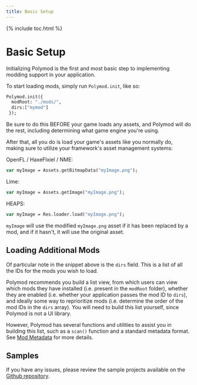 ```yaml
---
title: Basic Setup
---
```

{% include toc.html %}

# Basic Setup

Initializing Polymod is the first and most basic step to implementing modding support in your application.

To start loading mods, simply run `Polymod.init`, like so:

```haxe
Polymod.init({
  modRoot: "./mods/",
  dirs:["mymod"]
 });
```

Be sure to do this BEFORE your game loads any assets, and Polymod will do the rest, including determining what game engine you're using.

After that, all you do is load your game's assets like you normally do, making sure to utilize your framework's asset management systems:

OpenFL / HaxeFlxiel / NME:
```haxe
var myImage = Assets.getBitmapData("myImage.png");
```

Lime:
```haxe
var myImage = Assets.getImage("myImage.png");
```

HEAPS:
```haxe
var myImage = Res.loader.load("myImage.png");
```

`myImage` will use the modified `myImage.png` asset if it has been replaced by a mod, and if it hasn't, it will use the original asset.

## Loading Additional Mods

Of particular note in the snippet above is the `dirs` field. This is a list of all the IDs for the mods you wish to load.

Polymod recommends you build a list view, from which users can view which mods they have installed (i.e. present in the `modRoot` folder), whether they are enabled (i.e. whether your application passes the mod ID to `dirs`), and ideally some way to reprioritize mods (i.e. determine the order of the mod IDs in the `dirs` array). You will need to build this list yourself, since Polymod is not a UI library.

However, Polymod has several functions and utilities to assist you in building this list, such as a `scan()` function and a standard metadata format. See [Mod Metadata](./mod-metadata/) for more details.

## Samples

If you have any issues, please review the sample projects available on the [Github repository](https://github.com/larsiusprime/polymod).

